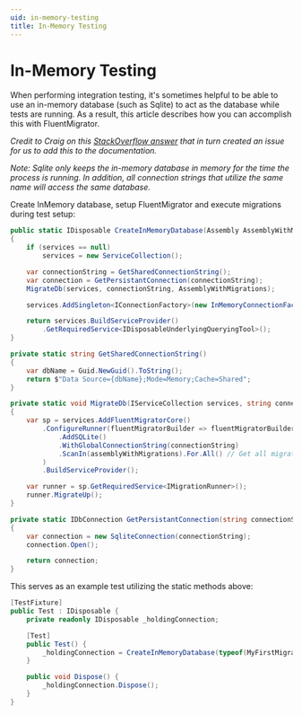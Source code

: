```yaml
---
uid: in-memory-testing
title: In-Memory Testing
---
```


# In-Memory Testing

When performing integration testing, it's sometimes helpful to be able to use an in-memory database (such as Sqlite) to act as the database while tests are running. As a result, this article describes how you can accomplish this with FluentMigrator.

_Credit to Craig on this [StackOverflow answer](https://stackoverflow.com/a/66926940) that in turn created an issue for us to add this to the documentation._

_Note: Sqlite only keeps the in-memory database in memory for the time the process is running. In addition, all connection strings that utilize the same name will access the same database._

Create InMemory database, setup FluentMigrator and execute migrations during test setup:

```csharp
public static IDisposable CreateInMemoryDatabase(Assembly AssemblyWithMigrations, IServiceCollection services = null)
{
    if (services == null)
        services = new ServiceCollection();

    var connectionString = GetSharedConnectionString();
    var connection = GetPersistantConnection(connectionString);
    MigrateDb(services, connectionString, AssemblyWithMigrations);

    services.AddSingleton<IConnectionFactory>(new InMemoryConnectionFactory(connectionString));

    return services.BuildServiceProvider()
        .GetRequiredService<IDisposableUnderlyingQueryingTool>();
}

private static string GetSharedConnectionString()
{
    var dbName = Guid.NewGuid().ToString();
    return $"Data Source={dbName};Mode=Memory;Cache=Shared";
}

private static void MigrateDb(IServiceCollection services, string connectionString, Assembly assemblyWithMigrations)
{
    var sp = services.AddFluentMigratorCore()
        .ConfigureRunner(fluentMigratorBuilder => fluentMigratorBuilder
            .AddSQLite()
            .WithGlobalConnectionString(connectionString)
            .ScanIn(assemblyWithMigrations).For.All() // Get all migrations, maintenance migrations and customizations
        )
        .BuildServiceProvider();

    var runner = sp.GetRequiredService<IMigrationRunner>();
    runner.MigrateUp();
}

private static IDbConnection GetPersistantConnection(string connectionString)
{
    var connection = new SqliteConnection(connectionString);
    connection.Open();

    return connection;
}
```

This serves as an example test utilizing the static methods above:

```csharp
[TestFixture]
public Test : IDisposable {
    private readonly IDisposable _holdingConnection;

    [Test]
    public Test() {
        _holdingConnection = CreateInMemoryDatabase(typeof(MyFirstMigration).Assembly);
    }

    public void Dispose() {
        _holdingConnection.Dispose();
    }
}
```
